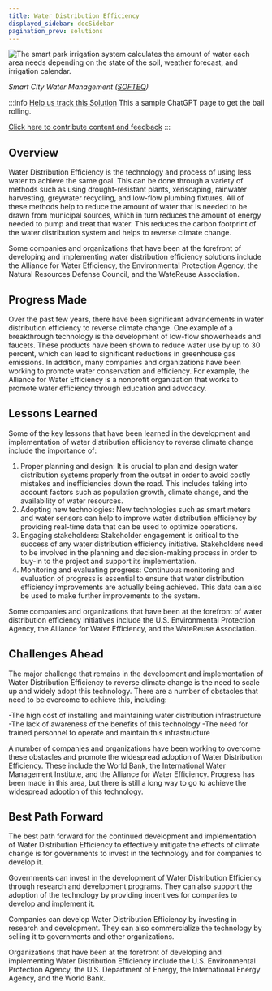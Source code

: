 ```yaml
---
title: Water Distribution Efficiency
displayed_sidebar: docSidebar
pagination_prev: solutions
---
```

![The smart park irrigation system calculates the amount of water each area needs depending on the state of the soil, weather forecast, and irrigation calendar.](/../static/img/water-distribution-efficiency.webp)

*Smart City Water Management ([SOFTEQ](https://www.softeq.com/blog/smart-water-management-using-iot-real-world-examples))*

:::info [Help us track this Solution](contribute)
This a sample ChatGPT page to get the ball rolling.

[Click here to contribute content and feedback](contribute)
:::

## Overview

Water Distribution Efficiency is the technology and process of using less water to achieve the same goal. This can be done through a variety of methods such as using drought-resistant plants, xeriscaping, rainwater harvesting, greywater recycling, and low-flow plumbing fixtures. All of these methods help to reduce the amount of water that is needed to be drawn from municipal sources, which in turn reduces the amount of energy needed to pump and treat that water. This reduces the carbon footprint of the water distribution system and helps to reverse climate change.

Some companies and organizations that have been at the forefront of developing and implementing water distribution efficiency solutions include the Alliance for Water Efficiency, the Environmental Protection Agency, the Natural Resources Defense Council, and the WateReuse Association.

## Progress Made

Over the past few years, there have been significant advancements in water distribution efficiency to reverse climate change. One example of a breakthrough technology is the development of low-flow showerheads and faucets. These products have been shown to reduce water use by up to 30 percent, which can lead to significant reductions in greenhouse gas emissions. In addition, many companies and organizations have been working to promote water conservation and efficiency. For example, the Alliance for Water Efficiency is a nonprofit organization that works to promote water efficiency through education and advocacy.

## Lessons Learned

Some of the key lessons that have been learned in the development and implementation of water distribution efficiency to reverse climate change include the importance of:

1. Proper planning and design: It is crucial to plan and design water distribution systems properly from the outset in order to avoid costly mistakes and inefficiencies down the road. This includes taking into account factors such as population growth, climate change, and the availability of water resources.
2. Adopting new technologies: New technologies such as smart meters and water sensors can help to improve water distribution efficiency by providing real-time data that can be used to optimize operations.
3. Engaging stakeholders: Stakeholder engagement is critical to the success of any water distribution efficiency initiative. Stakeholders need to be involved in the planning and decision-making process in order to buy-in to the project and support its implementation.
4. Monitoring and evaluating progress: Continuous monitoring and evaluation of progress is essential to ensure that water distribution efficiency improvements are actually being achieved. This data can also be used to make further improvements to the system.

Some companies and organizations that have been at the forefront of water distribution efficiency initiatives include the U.S. Environmental Protection Agency, the Alliance for Water Efficiency, and the WateReuse Association.

## Challenges Ahead

The major challenge that remains in the development and implementation of Water Distribution Efficiency to reverse climate change is the need to scale up and widely adopt this technology. There are a number of obstacles that need to be overcome to achieve this, including:

\-The high cost of installing and maintaining water distribution infrastructure
-The lack of awareness of the benefits of this technology
-The need for trained personnel to operate and maintain this infrastructure

A number of companies and organizations have been working to overcome these obstacles and promote the widespread adoption of Water Distribution Efficiency. These include the World Bank, the International Water Management Institute, and the Alliance for Water Efficiency. Progress has been made in this area, but there is still a long way to go to achieve the widespread adoption of this technology.

## Best Path Forward

The best path forward for the continued development and implementation of Water Distribution Efficiency to effectively mitigate the effects of climate change is for governments to invest in the technology and for companies to develop it.

Governments can invest in the development of Water Distribution Efficiency through research and development programs. They can also support the adoption of the technology by providing incentives for companies to develop and implement it.

Companies can develop Water Distribution Efficiency by investing in research and development. They can also commercialize the technology by selling it to governments and other organizations.

Organizations that have been at the forefront of developing and implementing Water Distribution Efficiency include the U.S. Environmental Protection Agency, the U.S. Department of Energy, the International Energy Agency, and the World Bank.